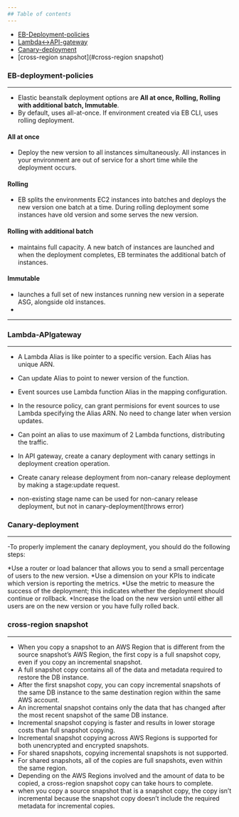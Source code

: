```yaml
---
## Table of contents
---
```

  * [EB-Deployment-policies](#EB-deployment-policies)
  * [Lambda<->API-gateway](#Lambda-APIgateway)
  * [Canary-deployment](#Canary-deployment)
  * [cross-region snapshot](#cross-region snapshot)


### EB-deployment-policies
---
- Elastic beanstalk deployment options are **All at once, Rolling, Rolling with additional batch, Immutable**.
- By default, uses all-at-once. If environment created via EB CLI, uses rolling deployment.

#### All at once
- Deploy the new version to all instances simultaneously. All instances in your environment are out of service for a short time while the deployment occurs. 

#### Rolling
- EB splits the environments EC2 instances into batches and deploys the new version one batch at a time. During rolling deployment some instances have old version and some serves the new version.

#### Rolling with additional batch
- maintains full capacity. A new batch of instances are launched and when the deployment completes, EB terminates the additional batch of instances.

#### Immutable
- launches a full set of new instances running new version in a seperate ASG, alongside old instances.
- 
----------------


### Lambda-APIgateway
---
- A Lambda Alias is like pointer to a specific version. Each Alias has unique ARN.
- Can update Alias to point to newer version of the function.
- Event sources use Lambda function Alias in the mapping configuration.
- In the resource policy, can grant permisions for event sources to use Lambda specifying the Alias ARN. No need to change later when version updates.
- Can point an alias to use maximum of 2 Lambda functions, distributing the traffic.

- In API gateway, create a canary deployment with canary settings in deployment creation operation.
- Create canary release deployment from non-canary release deployment by making a stage:update request.
- non-existing stage name can be used for non-canary release deployment, but not in canary-deployment(throws error)

### Canary-deployment
---
-To properly implement the canary deployment, you should do the following steps:

 *Use a router or load balancer that allows you to send a small percentage of users to the new version.
 *Use a dimension on your KPIs to indicate which version is reporting the metrics.
 *Use the metric to measure the success of the deployment; this indicates whether the deployment should continue or rollback.
 *Increase the load on the new version until either all users are on the new version or you have fully rolled back.
 
 ### cross-region snapshot
 ---
 - When you copy a snapshot to an AWS Region that is different from the source snapshot’s AWS Region, the first copy is a full snapshot copy, even if you copy an incremental snapshot. 
 - A full snapshot copy contains all of the data and metadata required to restore the DB instance.
 - After the first snapshot copy, you can copy incremental snapshots of the same DB instance to the same destination region within the same AWS account.
 - An incremental snapshot contains only the data that has changed after the most recent snapshot of the same DB instance.
 - Incremental snapshot copying is faster and results in lower storage costs than full snapshot copying. 
 - Incremental snapshot copying across AWS Regions is supported for both unencrypted and encrypted snapshots. 
 - For shared snapshots, copying incremental snapshots is not supported.
 - For shared snapshots, all of the copies are full snapshots, even within the same region.
 - Depending on the AWS Regions involved and the amount of data to be copied, a cross-region snapshot copy can take hours to complete. 
 - when you copy a source snapshot that is a snapshot copy, the copy isn’t incremental because the snapshot copy doesn’t include the required metadata for incremental copies.

 
